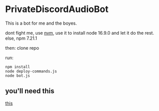 # PrivateDiscordAudioBot

This is a bot for me and the boyes. 


dont fight me, use [nvm](https://github.com/nvm-sh/nvm#installing-and-updating), use it to install node 16.9.0 and let it do the rest. else, npm 7.21.1


then:
clone repo

run:

```
npm install
node deploy-commands.js
node bot.js
```

## you'll need this

[this](https://discordjs.guide/#before-you-begin)

